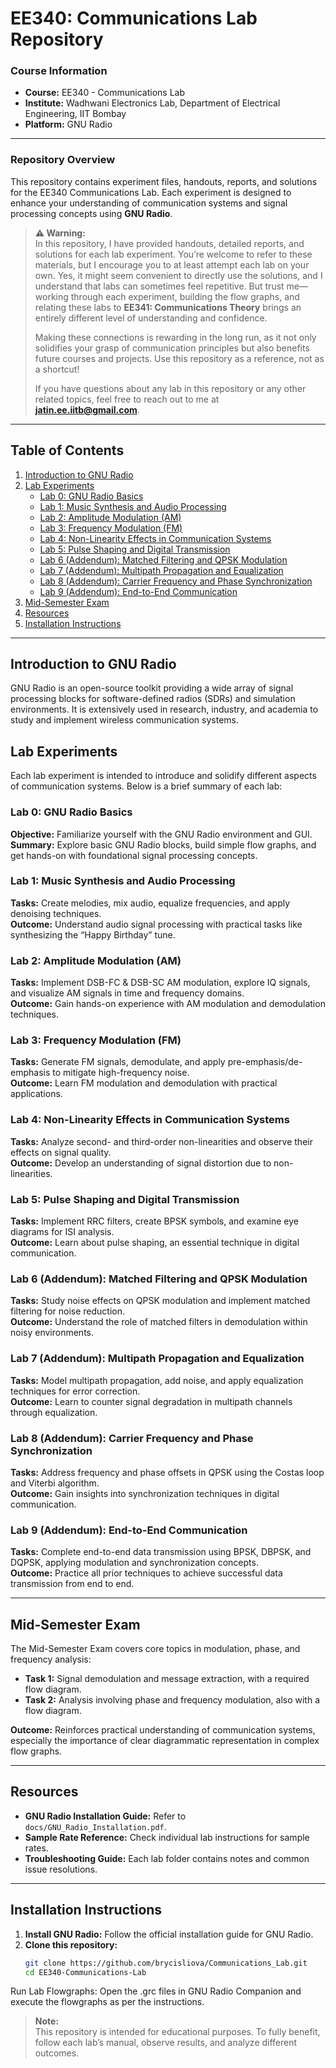 # EE340: Communications Lab Repository

### Course Information
- **Course:** EE340 - Communications Lab
- **Institute:** Wadhwani Electronics Lab, Department of Electrical Engineering, IIT Bombay
- **Platform:** GNU Radio

---

### Repository Overview

This repository contains experiment files, handouts, reports, and solutions for the EE340 Communications Lab. Each experiment is designed to enhance your understanding of communication systems and signal processing concepts using **GNU Radio**.

> **⚠️ Warning:**  
> In this repository, I have provided handouts, detailed reports, and solutions for each lab experiment. You’re welcome to refer to these materials, but I encourage you to at least attempt each lab on your own. Yes, it might seem convenient to directly use the solutions, and I understand that labs can sometimes feel repetitive. But trust me—working through each experiment, building the flow graphs, and relating these labs to **EE341: Communications Theory** brings an entirely different level of understanding and confidence.
>  
> Making these connections is rewarding in the long run, as it not only solidifies your grasp of communication principles but also benefits future courses and projects. Use this repository as a reference, not as a shortcut!  
>  
> If you have questions about any lab in this repository or any other related topics, feel free to reach out to me at **jatin.ee.iitb@gmail.com**.

---

## Table of Contents

1. [Introduction to GNU Radio](#introduction-to-gnu-radio)
2. [Lab Experiments](#lab-experiments)
   - [Lab 0: GNU Radio Basics](#lab-0-gnu-radio-basics)
   - [Lab 1: Music Synthesis and Audio Processing](#lab-1-music-synthesis-and-audio-processing)
   - [Lab 2: Amplitude Modulation (AM)](#lab-2-amplitude-modulation-am)
   - [Lab 3: Frequency Modulation (FM)](#lab-3-frequency-modulation-fm)
   - [Lab 4: Non-Linearity Effects in Communication Systems](#lab-4-non-linearity-effects-in-communication-systems)
   - [Lab 5: Pulse Shaping and Digital Transmission](#lab-5-pulse-shaping-and-digital-transmission)
   - [Lab 6 (Addendum): Matched Filtering and QPSK Modulation](#lab-6-addendum-matched-filtering-and-qpsk-modulation)
   - [Lab 7 (Addendum): Multipath Propagation and Equalization](#lab-7-addendum-multipath-propagation-and-equalization)
   - [Lab 8 (Addendum): Carrier Frequency and Phase Synchronization](#lab-8-addendum-carrier-frequency-and-phase-synchronization)
   - [Lab 9 (Addendum): End-to-End Communication](#lab-9-addendum-end-to-end-communication)
3. [Mid-Semester Exam](#mid-semester-exam)
4. [Resources](#resources)
5. [Installation Instructions](#installation-instructions)

---

## Introduction to GNU Radio
GNU Radio is an open-source toolkit providing a wide array of signal processing blocks for software-defined radios (SDRs) and simulation environments. It is extensively used in research, industry, and academia to study and implement wireless communication systems.

## Lab Experiments

Each lab experiment is intended to introduce and solidify different aspects of communication systems. Below is a brief summary of each lab:

### Lab 0: GNU Radio Basics
**Objective:** Familiarize yourself with the GNU Radio environment and GUI.  
**Summary:** Explore basic GNU Radio blocks, build simple flow graphs, and get hands-on with foundational signal processing concepts.

### Lab 1: Music Synthesis and Audio Processing
**Tasks:** Create melodies, mix audio, equalize frequencies, and apply denoising techniques.  
**Outcome:** Understand audio signal processing with practical tasks like synthesizing the “Happy Birthday” tune.

### Lab 2: Amplitude Modulation (AM)
**Tasks:** Implement DSB-FC & DSB-SC AM modulation, explore IQ signals, and visualize AM signals in time and frequency domains.  
**Outcome:** Gain hands-on experience with AM modulation and demodulation techniques.

### Lab 3: Frequency Modulation (FM)
**Tasks:** Generate FM signals, demodulate, and apply pre-emphasis/de-emphasis to mitigate high-frequency noise.  
**Outcome:** Learn FM modulation and demodulation with practical applications.

### Lab 4: Non-Linearity Effects in Communication Systems
**Tasks:** Analyze second- and third-order non-linearities and observe their effects on signal quality.  
**Outcome:** Develop an understanding of signal distortion due to non-linearities.

### Lab 5: Pulse Shaping and Digital Transmission
**Tasks:** Implement RRC filters, create BPSK symbols, and examine eye diagrams for ISI analysis.  
**Outcome:** Learn about pulse shaping, an essential technique in digital communication.

### Lab 6 (Addendum): Matched Filtering and QPSK Modulation
**Tasks:** Study noise effects on QPSK modulation and implement matched filtering for noise reduction.  
**Outcome:** Understand the role of matched filters in demodulation within noisy environments.

### Lab 7 (Addendum): Multipath Propagation and Equalization
**Tasks:** Model multipath propagation, add noise, and apply equalization techniques for error correction.  
**Outcome:** Learn to counter signal degradation in multipath channels through equalization.

### Lab 8 (Addendum): Carrier Frequency and Phase Synchronization
**Tasks:** Address frequency and phase offsets in QPSK using the Costas loop and Viterbi algorithm.  
**Outcome:** Gain insights into synchronization techniques in digital communication.

### Lab 9 (Addendum): End-to-End Communication
**Tasks:** Complete end-to-end data transmission using BPSK, DBPSK, and DQPSK, applying modulation and synchronization concepts.  
**Outcome:** Practice all prior techniques to achieve successful data transmission from end to end.

---

## Mid-Semester Exam

The Mid-Semester Exam covers core topics in modulation, phase, and frequency analysis:
- **Task 1:** Signal demodulation and message extraction, with a required flow diagram.
- **Task 2:** Analysis involving phase and frequency modulation, also with a flow diagram.
  
**Outcome:** Reinforces practical understanding of communication systems, especially the importance of clear diagrammatic representation in complex flow graphs.

---

## Resources

- **GNU Radio Installation Guide:** Refer to `docs/GNU_Radio_Installation.pdf`.
- **Sample Rate Reference:** Check individual lab instructions for sample rates.
- **Troubleshooting Guide:** Each lab folder contains notes and common issue resolutions.

---

## Installation Instructions

1. **Install GNU Radio:** Follow the official installation guide for GNU Radio.
2. **Clone this repository:**
   ```bash
   git clone https://github.com/brycisliova/Communications_Lab.git
   cd EE340-Communications-Lab
Run Lab Flowgraphs: Open the .grc files in GNU Radio Companion and execute the flowgraphs as per the instructions.
> **Note:**  
> This repository is intended for educational purposes. To fully benefit, follow each lab’s manual, observe results, and analyze different outcomes.
